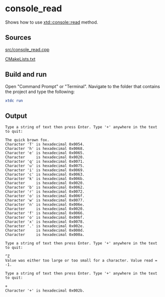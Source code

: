 # console_read

Shows how to use [xtd::console::read](https:gammasoft71.github.io/xtd/reference_guides/latest/classxtd_1_1console.html#ab89501d1732741a45d43b62ed28ef7b9) method.

## Sources

[src/console_read.cpp](src/console_read.cpp)

[CMakeLists.txt](CMakeLists.txt)

## Build and run

Open "Command Prompt" or "Terminal". Navigate to the folder that contains the project and type the following:

```cmake
xtdc run
```

## Output

```
Type a string of text then press Enter. Type '+' anywhere in the text to quit:

The quick brown fox.
Character 'T' is hexadecimal 0x0054.
Character 'h' is hexadecimal 0x0068.
Character 'e' is hexadecimal 0x0065.
Character     is hexadecimal 0x0020.
Character 'q' is hexadecimal 0x0071.
Character 'u' is hexadecimal 0x0075.
Character 'i' is hexadecimal 0x0069.
Character 'c' is hexadecimal 0x0063.
Character 'k' is hexadecimal 0x006b.
Character     is hexadecimal 0x0020.
Character 'b' is hexadecimal 0x0062.
Character 'r' is hexadecimal 0x0072.
Character 'o' is hexadecimal 0x006f.
Character 'w' is hexadecimal 0x0077.
Character 'n' is hexadecimal 0x006e.
Character     is hexadecimal 0x0020.
Character 'f' is hexadecimal 0x0066.
Character 'o' is hexadecimal 0x006f.
Character 'x' is hexadecimal 0x0078.
Character '.' is hexadecimal 0x002e.
Character     is hexadecimal 0x000d.
Character     is hexadecimal 0x000a.

Type a string of text then press Enter. Type '+' anywhere in the text to quit:

^Z
Value was either too large or too small for a character. Value read = -1.

Type a string of text then press Enter. Type '+' anywhere in the text to quit:

+
Character '+' is hexadecimal 0x002b.
```
